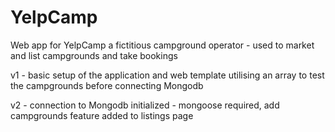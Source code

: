 # YelpCamp
Web app for YelpCamp a fictitious campground operator - used to market and list campgrounds and take bookings

v1 - basic setup of the application and web template utilising an array to test the campgrounds before connecting Mongodb

v2 - connection to Mongodb initialized - mongoose required, add campgrounds feature added to listings page

